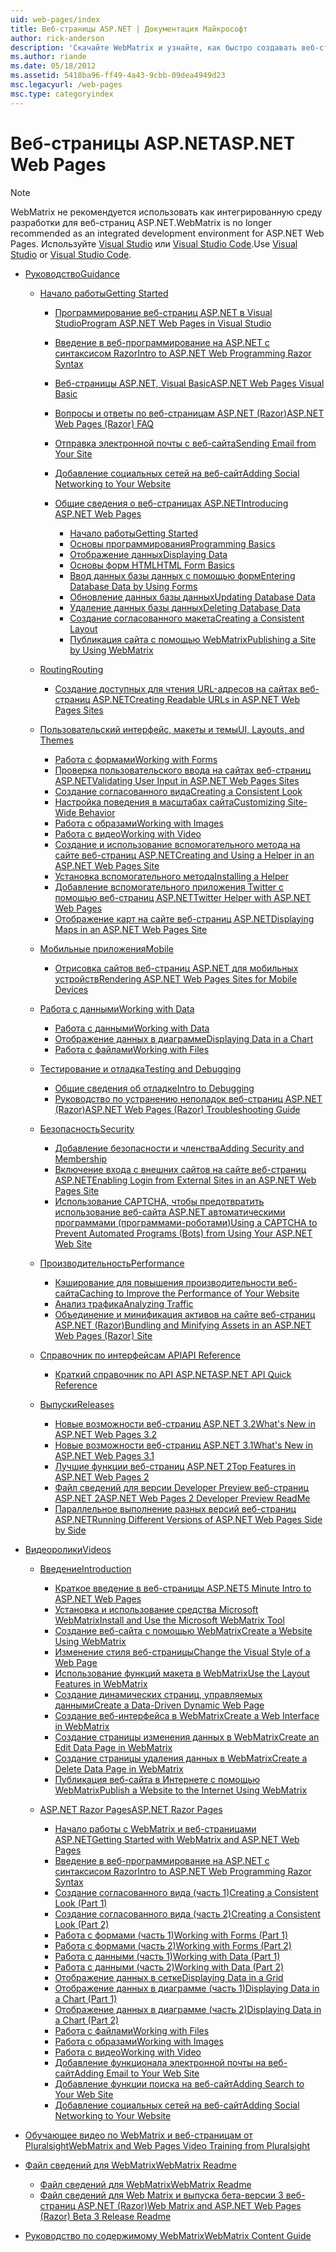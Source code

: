 ```yaml
---
uid: web-pages/index
title: Веб-страницы ASP.NET | Документация Майкрософт
author: rick-anderson
description: 'Скачайте WebMatrix и узнайте, как быстро создавать веб-страниц в простой способ объединения серверного кода с HTML.'
ms.author: riande
ms.date: 05/18/2012
ms.assetid: 5418ba96-ff49-4a43-9cbb-09dea4949d23
msc.legacyurl: /web-pages
msc.type: categoryindex
---
```

<a name="aspnet-web-pages"></a><span data-ttu-id="eb7ef-103">Веб-страницы ASP.NET</span><span class="sxs-lookup"><span data-stu-id="eb7ef-103">ASP.NET Web Pages</span></span>
====================

> [!NOTE] 
> <span data-ttu-id="eb7ef-104">WebMatrix не рекомендуется использовать как интегрированную среду разработки для веб-страниц ASP.NET.</span><span class="sxs-lookup"><span data-stu-id="eb7ef-104">WebMatrix is no longer recommended as an integrated development environment for ASP.NET Web Pages.</span></span> <span data-ttu-id="eb7ef-105">Используйте [Visual Studio](xref:aspnet/web-pages/overview/getting-started/program-asp-net-web-pages-in-visual-studio) или [Visual Studio Code](https://code.visualstudio.com/).</span><span class="sxs-lookup"><span data-stu-id="eb7ef-105">Use [Visual Studio](xref:aspnet/web-pages/overview/getting-started/program-asp-net-web-pages-in-visual-studio) or [Visual Studio Code](https://code.visualstudio.com/).</span></span>

- [<span data-ttu-id="eb7ef-106">Руководство</span><span class="sxs-lookup"><span data-stu-id="eb7ef-106">Guidance</span></span>](overview/index.md)

    - [<span data-ttu-id="eb7ef-107">Начало работы</span><span class="sxs-lookup"><span data-stu-id="eb7ef-107">Getting Started</span></span>](overview/getting-started/index.md)

        - [<span data-ttu-id="eb7ef-108">Программирование веб-страниц ASP.NET в Visual Studio</span><span class="sxs-lookup"><span data-stu-id="eb7ef-108">Program ASP.NET Web Pages in Visual Studio</span></span>](overview/getting-started/program-asp-net-web-pages-in-visual-studio.md)
        - [<span data-ttu-id="eb7ef-109">Введение в веб-программирование на ASP.NET с синтаксисом Razor</span><span class="sxs-lookup"><span data-stu-id="eb7ef-109">Intro to ASP.NET Web Programming Razor Syntax</span></span>](overview/getting-started/introducing-razor-syntax-c.md)
        - [<span data-ttu-id="eb7ef-110">Веб-страницы ASP.NET, Visual Basic</span><span class="sxs-lookup"><span data-stu-id="eb7ef-110">ASP.NET Web Pages Visual Basic</span></span>](overview/getting-started/introducing-razor-syntax-vb.md)
        - [<span data-ttu-id="eb7ef-111">Вопросы и ответы по веб-страницам ASP.NET (Razor)</span><span class="sxs-lookup"><span data-stu-id="eb7ef-111">ASP.NET Web Pages (Razor) FAQ</span></span>](overview/getting-started/aspnet-web-pages-razor-faq.md)
        - [<span data-ttu-id="eb7ef-112">Отправка электронной почты с веб-сайта</span><span class="sxs-lookup"><span data-stu-id="eb7ef-112">Sending Email from Your Site</span></span>](overview/getting-started/11-adding-email-to-your-web-site.md)
        - [<span data-ttu-id="eb7ef-113">Добавление социальных сетей на веб-сайт</span><span class="sxs-lookup"><span data-stu-id="eb7ef-113">Adding Social Networking to Your Website</span></span>](overview/getting-started/13-adding-social-networking-to-your-web-site.md)
        - [<span data-ttu-id="eb7ef-114">Общие сведения о веб-страницах ASP.NET</span><span class="sxs-lookup"><span data-stu-id="eb7ef-114">Introducing ASP.NET Web Pages</span></span>](overview/getting-started/introducing-aspnet-web-pages-2/index.md)

            - [<span data-ttu-id="eb7ef-115">Начало работы</span><span class="sxs-lookup"><span data-stu-id="eb7ef-115">Getting Started</span></span>](overview/getting-started/introducing-aspnet-web-pages-2/getting-started.md)
            - [<span data-ttu-id="eb7ef-116">Основы программирования</span><span class="sxs-lookup"><span data-stu-id="eb7ef-116">Programming Basics</span></span>](overview/getting-started/introducing-aspnet-web-pages-2/intro-to-web-pages-programming.md)
            - [<span data-ttu-id="eb7ef-117">Отображение данных</span><span class="sxs-lookup"><span data-stu-id="eb7ef-117">Displaying Data</span></span>](overview/getting-started/introducing-aspnet-web-pages-2/displaying-data.md)
            - [<span data-ttu-id="eb7ef-118">Основы форм HTML</span><span class="sxs-lookup"><span data-stu-id="eb7ef-118">HTML Form Basics</span></span>](overview/getting-started/introducing-aspnet-web-pages-2/form-basics.md)
            - [<span data-ttu-id="eb7ef-119">Ввод данных базы данных с помощью форм</span><span class="sxs-lookup"><span data-stu-id="eb7ef-119">Entering Database Data by Using Forms</span></span>](overview/getting-started/introducing-aspnet-web-pages-2/entering-data.md)
            - [<span data-ttu-id="eb7ef-120">Обновление данных базы данных</span><span class="sxs-lookup"><span data-stu-id="eb7ef-120">Updating Database Data</span></span>](overview/getting-started/introducing-aspnet-web-pages-2/updating-data.md)
            - [<span data-ttu-id="eb7ef-121">Удаление данных базы данных</span><span class="sxs-lookup"><span data-stu-id="eb7ef-121">Deleting Database Data</span></span>](overview/getting-started/introducing-aspnet-web-pages-2/deleting-data.md)
            - [<span data-ttu-id="eb7ef-122">Создание согласованного макета</span><span class="sxs-lookup"><span data-stu-id="eb7ef-122">Creating a Consistent Layout</span></span>](overview/getting-started/introducing-aspnet-web-pages-2/layouts.md)
            - [<span data-ttu-id="eb7ef-123">Публикация сайта с помощью WebMatrix</span><span class="sxs-lookup"><span data-stu-id="eb7ef-123">Publishing a Site by Using WebMatrix</span></span>](overview/getting-started/introducing-aspnet-web-pages-2/publishing.md)
    - [<span data-ttu-id="eb7ef-124">Routing</span><span class="sxs-lookup"><span data-stu-id="eb7ef-124">Routing</span></span>](overview/routing/index.md)

        - [<span data-ttu-id="eb7ef-125">Создание доступных для чтения URL-адресов на сайтах веб-страниц ASP.NET</span><span class="sxs-lookup"><span data-stu-id="eb7ef-125">Creating Readable URLs in ASP.NET Web Pages Sites</span></span>](overview/routing/creating-readable-urls-in-aspnet-web-pages-sites.md)
    - [<span data-ttu-id="eb7ef-126">Пользовательский интерфейс, макеты и темы</span><span class="sxs-lookup"><span data-stu-id="eb7ef-126">UI, Layouts, and Themes</span></span>](overview/ui-layouts-and-themes/index.md)

        - [<span data-ttu-id="eb7ef-127">Работа с формами</span><span class="sxs-lookup"><span data-stu-id="eb7ef-127">Working with Forms</span></span>](overview/ui-layouts-and-themes/4-working-with-forms.md)
        - [<span data-ttu-id="eb7ef-128">Проверка пользовательского ввода на сайтах веб-страниц ASP.NET</span><span class="sxs-lookup"><span data-stu-id="eb7ef-128">Validating User Input in ASP.NET Web Pages Sites</span></span>](overview/ui-layouts-and-themes/validating-user-input-in-aspnet-web-pages-sites.md)
        - [<span data-ttu-id="eb7ef-129">Создание согласованного вида</span><span class="sxs-lookup"><span data-stu-id="eb7ef-129">Creating a Consistent Look</span></span>](overview/ui-layouts-and-themes/3-creating-a-consistent-look.md)
        - [<span data-ttu-id="eb7ef-130">Настройка поведения в масштабах сайта</span><span class="sxs-lookup"><span data-stu-id="eb7ef-130">Customizing Site-Wide Behavior</span></span>](overview/ui-layouts-and-themes/18-customizing-site-wide-behavior.md)
        - [<span data-ttu-id="eb7ef-131">Работа с образами</span><span class="sxs-lookup"><span data-stu-id="eb7ef-131">Working with Images</span></span>](overview/ui-layouts-and-themes/9-working-with-images.md)
        - [<span data-ttu-id="eb7ef-132">Работа с видео</span><span class="sxs-lookup"><span data-stu-id="eb7ef-132">Working with Video</span></span>](overview/ui-layouts-and-themes/10-working-with-video.md)
        - [<span data-ttu-id="eb7ef-133">Создание и использование вспомогательного метода на сайте веб-страниц ASP.NET</span><span class="sxs-lookup"><span data-stu-id="eb7ef-133">Creating and Using a Helper in an ASP.NET Web Pages Site</span></span>](overview/ui-layouts-and-themes/creating-and-using-a-helper-in-an-aspnet-web-pages-site.md)
        - [<span data-ttu-id="eb7ef-134">Установка вспомогательного метода</span><span class="sxs-lookup"><span data-stu-id="eb7ef-134">Installing a Helper</span></span>](overview/ui-layouts-and-themes/installing-helpers.md)
        - [<span data-ttu-id="eb7ef-135">Добавление вспомогательного приложения Twitter с помощью веб-страниц ASP.NET</span><span class="sxs-lookup"><span data-stu-id="eb7ef-135">Twitter Helper with ASP.NET Web Pages</span></span>](overview/ui-layouts-and-themes/twitter-helper.md)
        - [<span data-ttu-id="eb7ef-136">Отображение карт на сайте веб-страниц ASP.NET</span><span class="sxs-lookup"><span data-stu-id="eb7ef-136">Displaying Maps in an ASP.NET Web Pages Site</span></span>](overview/ui-layouts-and-themes/displaying-maps-in-an-aspnet-web-pages-site.md)
    - [<span data-ttu-id="eb7ef-137">Мобильные приложения</span><span class="sxs-lookup"><span data-stu-id="eb7ef-137">Mobile</span></span>](overview/mobile/index.md)

        - [<span data-ttu-id="eb7ef-138">Отрисовка сайтов веб-страниц ASP.NET для мобильных устройств</span><span class="sxs-lookup"><span data-stu-id="eb7ef-138">Rendering ASP.NET Web Pages Sites for Mobile Devices</span></span>](overview/mobile/rendering-aspnet-web-pages-sites-for-mobile-devices.md)
    - [<span data-ttu-id="eb7ef-139">Работа с данными</span><span class="sxs-lookup"><span data-stu-id="eb7ef-139">Working with Data</span></span>](overview/data/index.md)

        - [<span data-ttu-id="eb7ef-140">Работа с данными</span><span class="sxs-lookup"><span data-stu-id="eb7ef-140">Working with Data</span></span>](overview/data/5-working-with-data.md)
        - [<span data-ttu-id="eb7ef-141">Отображение данных в диаграмме</span><span class="sxs-lookup"><span data-stu-id="eb7ef-141">Displaying Data in a Chart</span></span>](overview/data/7-displaying-data-in-a-chart.md)
        - [<span data-ttu-id="eb7ef-142">Работа с файлами</span><span class="sxs-lookup"><span data-stu-id="eb7ef-142">Working with Files</span></span>](overview/data/working-with-files.md)
    - [<span data-ttu-id="eb7ef-143">Тестирование и отладка</span><span class="sxs-lookup"><span data-stu-id="eb7ef-143">Testing and Debugging</span></span>](overview/testing-and-debugging/index.md)

        - [<span data-ttu-id="eb7ef-144">Общие сведения об отладке</span><span class="sxs-lookup"><span data-stu-id="eb7ef-144">Intro to Debugging</span></span>](overview/testing-and-debugging/introduction-to-debugging.md)
        - [<span data-ttu-id="eb7ef-145">Руководство по устранению неполадок веб-страниц ASP.NET (Razor)</span><span class="sxs-lookup"><span data-stu-id="eb7ef-145">ASP.NET Web Pages (Razor) Troubleshooting Guide</span></span>](overview/testing-and-debugging/aspnet-web-pages-razor-troubleshooting-guide.md)
    - [<span data-ttu-id="eb7ef-146">Безопасность</span><span class="sxs-lookup"><span data-stu-id="eb7ef-146">Security</span></span>](overview/security/index.md)

        - [<span data-ttu-id="eb7ef-147">Добавление безопасности и членства</span><span class="sxs-lookup"><span data-stu-id="eb7ef-147">Adding Security and Membership</span></span>](overview/security/16-adding-security-and-membership.md)
        - [<span data-ttu-id="eb7ef-148">Включение входа с внешних сайтов на сайте веб-страниц ASP.NET</span><span class="sxs-lookup"><span data-stu-id="eb7ef-148">Enabling Login from External Sites in an ASP.NET Web Pages Site</span></span>](overview/security/enabling-login-from-external-sites-in-an-aspnet-web-pages-site.md)
        - [<span data-ttu-id="eb7ef-149">Использование CAPTCHA, чтобы предотвратить использование веб-сайта ASP.NET автоматическими программами (программами-роботами)</span><span class="sxs-lookup"><span data-stu-id="eb7ef-149">Using a CAPTCHA to Prevent Automated Programs (Bots) from Using Your ASP.NET Web Site</span></span>](overview/security/using-a-catpcha-to-prevent-automated-programs-bots-from-using-your-aspnet-web-site.md)
    - [<span data-ttu-id="eb7ef-150">Производительность</span><span class="sxs-lookup"><span data-stu-id="eb7ef-150">Performance</span></span>](overview/performance-and-traffic/index.md)

        - [<span data-ttu-id="eb7ef-151">Кэширование для повышения производительности веб-сайта</span><span class="sxs-lookup"><span data-stu-id="eb7ef-151">Caching to Improve the Performance of Your Website</span></span>](overview/performance-and-traffic/15-caching-to-improve-the-performance-of-your-website.md)
        - [<span data-ttu-id="eb7ef-152">Анализ трафика</span><span class="sxs-lookup"><span data-stu-id="eb7ef-152">Analyzing Traffic</span></span>](overview/performance-and-traffic/14-analyzing-traffic.md)
        - [<span data-ttu-id="eb7ef-153">Объединение и минификация активов на сайте веб-страниц ASP.NET (Razor)</span><span class="sxs-lookup"><span data-stu-id="eb7ef-153">Bundling and Minifying Assets in an ASP.NET Web Pages (Razor) Site</span></span>](overview/performance-and-traffic/bundling-and-minifying-assets-in-an-aspnet-web-pages-razor-site.md)
    - [<span data-ttu-id="eb7ef-154">Справочник по интерфейсам API</span><span class="sxs-lookup"><span data-stu-id="eb7ef-154">API Reference</span></span>](overview/api-reference/index.md)

        - [<span data-ttu-id="eb7ef-155">Краткий справочник по API ASP.NET</span><span class="sxs-lookup"><span data-stu-id="eb7ef-155">ASP.NET API Quick Reference</span></span>](overview/api-reference/asp-net-web-pages-api-reference.md)
    - [<span data-ttu-id="eb7ef-156">Выпуски</span><span class="sxs-lookup"><span data-stu-id="eb7ef-156">Releases</span></span>](overview/releases/index.md)

        - [<span data-ttu-id="eb7ef-157">Новые возможности веб-страниц ASP.NET 3.2</span><span class="sxs-lookup"><span data-stu-id="eb7ef-157">What's New in ASP.NET Web Pages 3.2</span></span>](overview/releases/whats-new-in-aspnet-web-pages-32.md)
        - [<span data-ttu-id="eb7ef-158">Новые возможности веб-страниц ASP.NET 3.1</span><span class="sxs-lookup"><span data-stu-id="eb7ef-158">What's New in ASP.NET Web Pages 3.1</span></span>](overview/releases/whats-new-aspnet-web-pages-31.md)
        - [<span data-ttu-id="eb7ef-159">Лучшие функции веб-страниц ASP.NET 2</span><span class="sxs-lookup"><span data-stu-id="eb7ef-159">Top Features in ASP.NET Web Pages 2</span></span>](overview/releases/top-features-in-web-pages-2.md)
        - [<span data-ttu-id="eb7ef-160">Файл сведений для версии Developer Preview веб-страниц ASP.NET 2</span><span class="sxs-lookup"><span data-stu-id="eb7ef-160">ASP.NET Web Pages 2 Developer Preview ReadMe</span></span>](overview/releases/aspnet-web-pages-2-developer-preview-readme.md)
        - [<span data-ttu-id="eb7ef-161">Параллельное выполнение разных версий веб-страниц ASP.NET</span><span class="sxs-lookup"><span data-stu-id="eb7ef-161">Running Different Versions of ASP.NET Web Pages Side by Side</span></span>](overview/releases/running-v1-and-v2-sites-side-by-side.md)
- [<span data-ttu-id="eb7ef-162">Видеоролики</span><span class="sxs-lookup"><span data-stu-id="eb7ef-162">Videos</span></span>](videos/index.md)

    - [<span data-ttu-id="eb7ef-163">Введение</span><span class="sxs-lookup"><span data-stu-id="eb7ef-163">Introduction</span></span>](videos/introduction/index.md)

        - [<span data-ttu-id="eb7ef-164">Краткое введение в веб-страницы ASP.NET</span><span class="sxs-lookup"><span data-stu-id="eb7ef-164">5 Minute Intro to ASP.NET Web Pages</span></span>](videos/introduction/5-minute-introduction-to-aspnet-web-pages.md)
        - [<span data-ttu-id="eb7ef-165">Установка и использование средства Microsoft WebMatrix</span><span class="sxs-lookup"><span data-stu-id="eb7ef-165">Install and Use the Microsoft WebMatrix Tool</span></span>](videos/introduction/install-and-use-the-microsoft-webmatrix-tool.md)
        - [<span data-ttu-id="eb7ef-166">Создание веб-сайта с помощью WebMatrix</span><span class="sxs-lookup"><span data-stu-id="eb7ef-166">Create a Website Using WebMatrix</span></span>](videos/introduction/create-a-website-using-webmatrix.md)
        - [<span data-ttu-id="eb7ef-167">Изменение стиля веб-страницы</span><span class="sxs-lookup"><span data-stu-id="eb7ef-167">Change the Visual Style of a Web Page</span></span>](videos/introduction/change-the-visual-style-of-a-web-page.md)
        - [<span data-ttu-id="eb7ef-168">Использование функций макета в WebMatrix</span><span class="sxs-lookup"><span data-stu-id="eb7ef-168">Use the Layout Features in WebMatrix</span></span>](videos/introduction/use-the-layout-features-in-webmatrix.md)
        - [<span data-ttu-id="eb7ef-169">Создание динамических страниц, управляемых данными</span><span class="sxs-lookup"><span data-stu-id="eb7ef-169">Create a Data-Driven Dynamic Web Page</span></span>](videos/introduction/create-a-data-driven-dynamic-web-page.md)
        - [<span data-ttu-id="eb7ef-170">Создание веб-интерфейса в WebMatrix</span><span class="sxs-lookup"><span data-stu-id="eb7ef-170">Create a Web Interface in WebMatrix</span></span>](videos/introduction/create-a-web-interface-in-webmatrix.md)
        - [<span data-ttu-id="eb7ef-171">Создание страницы изменения данных в WebMatrix</span><span class="sxs-lookup"><span data-stu-id="eb7ef-171">Create an Edit Data Page in WebMatrix</span></span>](videos/introduction/create-an-edit-data-page-in-webmatrix.md)
        - [<span data-ttu-id="eb7ef-172">Создание страницы удаления данных в WebMatrix</span><span class="sxs-lookup"><span data-stu-id="eb7ef-172">Create a Delete Data Page in WebMatrix</span></span>](videos/introduction/create-a-delete-data-page-in-webmatrix.md)
        - [<span data-ttu-id="eb7ef-173">Публикация веб-сайта в Интернете с помощью WebMatrix</span><span class="sxs-lookup"><span data-stu-id="eb7ef-173">Publish a Website to the Internet Using WebMatrix</span></span>](videos/introduction/publish-a-website-to-the-internet-using-webmatrix.md)
    - [<span data-ttu-id="eb7ef-174">ASP.NET Razor Pages</span><span class="sxs-lookup"><span data-stu-id="eb7ef-174">ASP.NET Razor Pages</span></span>](videos/aspnet-razor-pages/index.md)

        - [<span data-ttu-id="eb7ef-175">Начало работы с WebMatrix и веб-страницами ASP.NET</span><span class="sxs-lookup"><span data-stu-id="eb7ef-175">Getting Started with WebMatrix and ASP.NET Web Pages</span></span>](videos/aspnet-razor-pages/getting-started-with-webmatrix-and-aspnet-web-pages.md)
        - [<span data-ttu-id="eb7ef-176">Введение в веб-программирование на ASP.NET с синтаксисом Razor</span><span class="sxs-lookup"><span data-stu-id="eb7ef-176">Intro to ASP.NET Web Programming Razor Syntax</span></span>](videos/aspnet-razor-pages/introduction-to-aspnet-web-programming-using-the-razor-syntax.md)
        - [<span data-ttu-id="eb7ef-177">Создание согласованного вида (часть 1)</span><span class="sxs-lookup"><span data-stu-id="eb7ef-177">Creating a Consistent Look (Part 1)</span></span>](videos/aspnet-razor-pages/creating-a-consistent-look-part-1.md)
        - [<span data-ttu-id="eb7ef-178">Создание согласованного вида (часть 2)</span><span class="sxs-lookup"><span data-stu-id="eb7ef-178">Creating a Consistent Look (Part 2)</span></span>](videos/aspnet-razor-pages/creating-a-consistent-look-part-2.md)
        - [<span data-ttu-id="eb7ef-179">Работа с формами (часть 1)</span><span class="sxs-lookup"><span data-stu-id="eb7ef-179">Working with Forms (Part 1)</span></span>](videos/aspnet-razor-pages/working-with-forms-part-1.md)
        - [<span data-ttu-id="eb7ef-180">Работа с формами (часть 2)</span><span class="sxs-lookup"><span data-stu-id="eb7ef-180">Working with Forms (Part 2)</span></span>](videos/aspnet-razor-pages/working-with-forms-part-2.md)
        - [<span data-ttu-id="eb7ef-181">Работа с данными (часть 1)</span><span class="sxs-lookup"><span data-stu-id="eb7ef-181">Working with Data (Part 1)</span></span>](videos/aspnet-razor-pages/working-with-data-part-1.md)
        - [<span data-ttu-id="eb7ef-182">Работа с данными (часть 2)</span><span class="sxs-lookup"><span data-stu-id="eb7ef-182">Working with Data (Part 2)</span></span>](videos/aspnet-razor-pages/working-with-data-part-2.md)
        - [<span data-ttu-id="eb7ef-183">Отображение данных в сетке</span><span class="sxs-lookup"><span data-stu-id="eb7ef-183">Displaying Data in a Grid</span></span>](videos/aspnet-razor-pages/displaying-data-in-a-grid.md)
        - [<span data-ttu-id="eb7ef-184">Отображение данных в диаграмме (часть 1)</span><span class="sxs-lookup"><span data-stu-id="eb7ef-184">Displaying Data in a Chart (Part 1)</span></span>](videos/aspnet-razor-pages/displaying-data-in-a-chart-part-1.md)
        - [<span data-ttu-id="eb7ef-185">Отображение данных в диаграмме (часть 2)</span><span class="sxs-lookup"><span data-stu-id="eb7ef-185">Displaying Data in a Chart (Part 2)</span></span>](videos/aspnet-razor-pages/displaying-data-in-a-chart-part-2.md)
        - [<span data-ttu-id="eb7ef-186">Работа с файлами</span><span class="sxs-lookup"><span data-stu-id="eb7ef-186">Working with Files</span></span>](videos/aspnet-razor-pages/working-with-files.md)
        - [<span data-ttu-id="eb7ef-187">Работа с образами</span><span class="sxs-lookup"><span data-stu-id="eb7ef-187">Working with Images</span></span>](videos/aspnet-razor-pages/working-with-images.md)
        - [<span data-ttu-id="eb7ef-188">Работа с видео</span><span class="sxs-lookup"><span data-stu-id="eb7ef-188">Working with Video</span></span>](videos/aspnet-razor-pages/working-with-video.md)
        - [<span data-ttu-id="eb7ef-189">Добавление функционала электронной почты на веб-сайт</span><span class="sxs-lookup"><span data-stu-id="eb7ef-189">Adding Email to Your Web Site</span></span>](videos/aspnet-razor-pages/adding-email-to-your-web-site.md)
        - [<span data-ttu-id="eb7ef-190">Добавление функции поиска на веб-сайт</span><span class="sxs-lookup"><span data-stu-id="eb7ef-190">Adding Search to Your Web Site</span></span>](videos/aspnet-razor-pages/adding-search-to-your-web-site.md)
        - [<span data-ttu-id="eb7ef-191">Добавление социальных сетей на веб-сайт</span><span class="sxs-lookup"><span data-stu-id="eb7ef-191">Adding Social Networking to Your Website</span></span>](videos/aspnet-razor-pages/adding-social-networking-to-your-website.md)
- [<span data-ttu-id="eb7ef-192">Обучающее видео по WebMatrix и веб-страницам от Pluralsight</span><span class="sxs-lookup"><span data-stu-id="eb7ef-192">WebMatrix and Web Pages Video Training from Pluralsight</span></span>](pluralsight.md)
- [<span data-ttu-id="eb7ef-193">Файл сведений для WebMatrix</span><span class="sxs-lookup"><span data-stu-id="eb7ef-193">WebMatrix Readme</span></span>](readme/index.md)

    - [<span data-ttu-id="eb7ef-194">Файл сведений для WebMatrix</span><span class="sxs-lookup"><span data-stu-id="eb7ef-194">WebMatrix Readme</span></span>](readme/overview.md)
    - [<span data-ttu-id="eb7ef-195">Файл сведений для Web Matrix и выпуска бета-версии 3 веб-страниц ASP.NET (Razor)</span><span class="sxs-lookup"><span data-stu-id="eb7ef-195">Web Matrix and ASP.NET Web Pages (Razor) Beta 3 Release Readme</span></span>](readme/beta3.md)
- [<span data-ttu-id="eb7ef-196">Руководство по содержимому WebMatrix</span><span class="sxs-lookup"><span data-stu-id="eb7ef-196">WebMatrix Content Guide</span></span>](content-guide.md)
